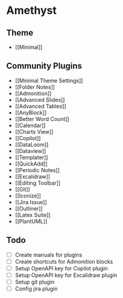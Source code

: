 # Amethyst

## Theme

- [[Minimal]]

## Community Plugins

- [[Minimal Theme Settings]]
- [[Folder Notes]]
- [[Admonition]]
- [[Advanced Slides]]
- [[Advanced Tables]]
- [[AnyBlock]]
- [[Better Word Count]]
- [[Calendar]]
- [[Charts View]]
- [[Copilot]]
- [[DataLoom]]
- [[Dataview]]
- [[Templater]]
- [[QuickAdd]]
- [[Periodic Notes]]
- [[Excalidraw]]
- [[Editing Toolbar]]
- [[Git]]
- [[Iconize]]
- [[Jira Issue]]
- [[Outliner]]
- [[Latex Suite]]
- [[PlantUML]]

## Todo

- [ ] Create manuals for plugins
- [ ] Create shortcuts for Admonition blocks
- [ ] Setup OpenAPI key for Copilot plugin
- [ ] Setup OpenAPI key for Excalidraw plugin
- [ ] Setup git plugin
- [ ] Config jira plugin
